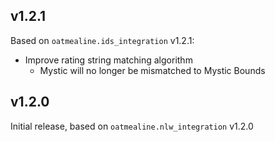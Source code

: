 ## v1.2.1

Based on `oatmealine.ids_integration` v1.2.1:

- Improve rating string matching algorithm
  - Mystic will no longer be mismatched to Mystic Bounds

## v1.2.0

Initial release, based on `oatmealine.nlw_integration` v1.2.0